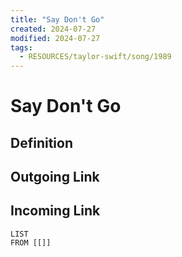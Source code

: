 ```yaml
---
title: "Say Don't Go"
created: 2024-07-27
modified: 2024-07-27
tags:
  - RESOURCES/taylor-swift/song/1989
---
```

# Say Don't Go
## Definition

## Outgoing Link

## Incoming Link
```dataview
LIST
FROM [[]]
```
